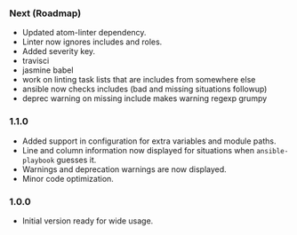 ### Next (Roadmap)
- Updated atom-linter dependency.
- Linter now ignores includes and roles.
- Added severity key.
- travisci
- jasmine babel
- work on linting task lists that are includes from somewhere else
- ansible now checks includes (bad and missing situations followup)
- deprec warning on missing include makes warning regexp grumpy

### 1.1.0
- Added support in configuration for extra variables and module paths.
- Line and column information now displayed for situations when `ansible-playbook` guesses it.
- Warnings and deprecation warnings are now displayed.
- Minor code optimization.

### 1.0.0
- Initial version ready for wide usage.

